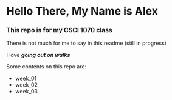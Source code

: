 
# Hello There, My Name is Alex


### This repo is for my CSCI 1070 class

There is not much for me to say in this readme (still in progress)

I love ***going out on walks***

Some contents on this repo are:

- week_01
- week_02
- week_03